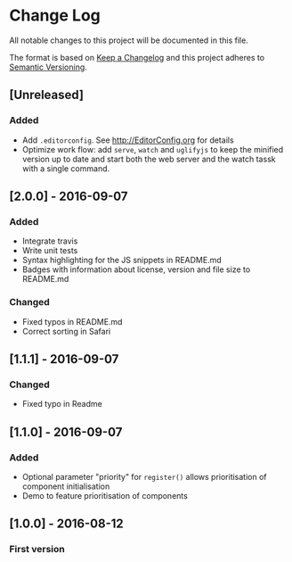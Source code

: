 # Change Log
All notable changes to this project will be documented in this file.

The format is based on [Keep a Changelog](http://keepachangelog.com/) 
and this project adheres to [Semantic Versioning](http://semver.org/).

## [Unreleased]
### Added
- Add `.editorconfig`. See http://EditorConfig.org for details
- Optimize work flow: add `serve`, `watch` and `uglifyjs` to keep the minified version up to date and start both the web server and the watch tassk with a single command.

## [2.0.0] - 2016-09-07
### Added
- Integrate travis
- Write unit tests
- Syntax highlighting for the JS snippets in README.md
- Badges with information about license, version and file size to README.md

### Changed
- Fixed typos in README.md
- Correct sorting in Safari

## [1.1.1] - 2016-09-07
### Changed
- Fixed typo in Readme

## [1.1.0] - 2016-09-07
### Added
- Optional parameter "priority" for `register()` allows prioritisation of component initialisation
- Demo to feature prioritisation of components

## [1.0.0] - 2016-08-12
### First version
